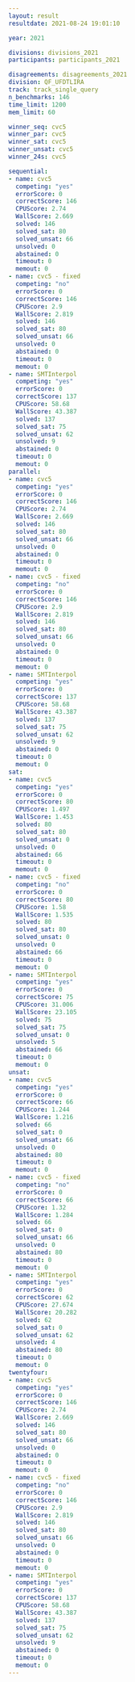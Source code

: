 ```yaml
---
layout: result
resultdate: 2021-08-24 19:01:10

year: 2021

divisions: divisions_2021
participants: participants_2021

disagreements: disagreements_2021
division: QF_UFDTLIRA
track: track_single_query
n_benchmarks: 146
time_limit: 1200
mem_limit: 60

winner_seq: cvc5
winner_par: cvc5
winner_sat: cvc5
winner_unsat: cvc5
winner_24s: cvc5

sequential:
- name: cvc5
  competing: "yes"
  errorScore: 0
  correctScore: 146
  CPUScore: 2.74
  WallScore: 2.669
  solved: 146
  solved_sat: 80
  solved_unsat: 66
  unsolved: 0
  abstained: 0
  timeout: 0
  memout: 0
- name: cvc5 - fixed
  competing: "no"
  errorScore: 0
  correctScore: 146
  CPUScore: 2.9
  WallScore: 2.819
  solved: 146
  solved_sat: 80
  solved_unsat: 66
  unsolved: 0
  abstained: 0
  timeout: 0
  memout: 0
- name: SMTInterpol
  competing: "yes"
  errorScore: 0
  correctScore: 137
  CPUScore: 58.68
  WallScore: 43.387
  solved: 137
  solved_sat: 75
  solved_unsat: 62
  unsolved: 9
  abstained: 0
  timeout: 0
  memout: 0
parallel:
- name: cvc5
  competing: "yes"
  errorScore: 0
  correctScore: 146
  CPUScore: 2.74
  WallScore: 2.669
  solved: 146
  solved_sat: 80
  solved_unsat: 66
  unsolved: 0
  abstained: 0
  timeout: 0
  memout: 0
- name: cvc5 - fixed
  competing: "no"
  errorScore: 0
  correctScore: 146
  CPUScore: 2.9
  WallScore: 2.819
  solved: 146
  solved_sat: 80
  solved_unsat: 66
  unsolved: 0
  abstained: 0
  timeout: 0
  memout: 0
- name: SMTInterpol
  competing: "yes"
  errorScore: 0
  correctScore: 137
  CPUScore: 58.68
  WallScore: 43.387
  solved: 137
  solved_sat: 75
  solved_unsat: 62
  unsolved: 9
  abstained: 0
  timeout: 0
  memout: 0
sat:
- name: cvc5
  competing: "yes"
  errorScore: 0
  correctScore: 80
  CPUScore: 1.497
  WallScore: 1.453
  solved: 80
  solved_sat: 80
  solved_unsat: 0
  unsolved: 0
  abstained: 66
  timeout: 0
  memout: 0
- name: cvc5 - fixed
  competing: "no"
  errorScore: 0
  correctScore: 80
  CPUScore: 1.58
  WallScore: 1.535
  solved: 80
  solved_sat: 80
  solved_unsat: 0
  unsolved: 0
  abstained: 66
  timeout: 0
  memout: 0
- name: SMTInterpol
  competing: "yes"
  errorScore: 0
  correctScore: 75
  CPUScore: 31.006
  WallScore: 23.105
  solved: 75
  solved_sat: 75
  solved_unsat: 0
  unsolved: 5
  abstained: 66
  timeout: 0
  memout: 0
unsat:
- name: cvc5
  competing: "yes"
  errorScore: 0
  correctScore: 66
  CPUScore: 1.244
  WallScore: 1.216
  solved: 66
  solved_sat: 0
  solved_unsat: 66
  unsolved: 0
  abstained: 80
  timeout: 0
  memout: 0
- name: cvc5 - fixed
  competing: "no"
  errorScore: 0
  correctScore: 66
  CPUScore: 1.32
  WallScore: 1.284
  solved: 66
  solved_sat: 0
  solved_unsat: 66
  unsolved: 0
  abstained: 80
  timeout: 0
  memout: 0
- name: SMTInterpol
  competing: "yes"
  errorScore: 0
  correctScore: 62
  CPUScore: 27.674
  WallScore: 20.282
  solved: 62
  solved_sat: 0
  solved_unsat: 62
  unsolved: 4
  abstained: 80
  timeout: 0
  memout: 0
twentyfour:
- name: cvc5
  competing: "yes"
  errorScore: 0
  correctScore: 146
  CPUScore: 2.74
  WallScore: 2.669
  solved: 146
  solved_sat: 80
  solved_unsat: 66
  unsolved: 0
  abstained: 0
  timeout: 0
  memout: 0
- name: cvc5 - fixed
  competing: "no"
  errorScore: 0
  correctScore: 146
  CPUScore: 2.9
  WallScore: 2.819
  solved: 146
  solved_sat: 80
  solved_unsat: 66
  unsolved: 0
  abstained: 0
  timeout: 0
  memout: 0
- name: SMTInterpol
  competing: "yes"
  errorScore: 0
  correctScore: 137
  CPUScore: 58.68
  WallScore: 43.387
  solved: 137
  solved_sat: 75
  solved_unsat: 62
  unsolved: 9
  abstained: 0
  timeout: 0
  memout: 0
---
```

